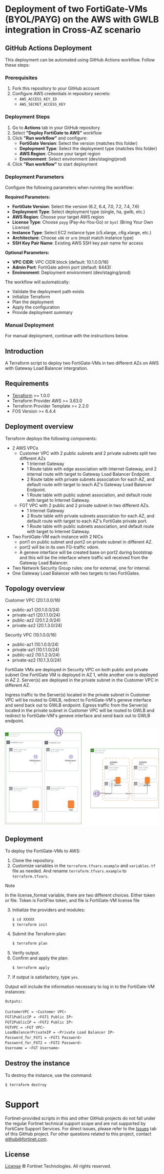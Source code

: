 # Deployment of two FortiGate-VMs (BYOL/PAYG) on the AWS with GWLB integration in Cross-AZ scenario

## GitHub Actions Deployment

This deployment can be automated using GitHub Actions workflow. Follow these steps:

### Prerequisites
1. Fork this repository to your GitHub account
2. Configure AWS credentials in repository secrets:
   - `AWS_ACCESS_KEY_ID`
   - `AWS_SECRET_ACCESS_KEY`

### Deployment Steps
1. Go to **Actions** tab in your GitHub repository
2. Select **"Deploy FortiGate to AWS"** workflow
3. Click **"Run workflow"** and configure:
   - **FortiGate Version**: Select the version (matches this folder)
   - **Deployment Type**: Select the deployment type (matches this folder)
   - **AWS Region**: Choose your target region
   - **Environment**: Select environment (dev/staging/prod)
4. Click **"Run workflow"** to start deployment

### Deployment Parameters
Configure the following parameters when running the workflow:

**Required Parameters:**
- **FortiGate Version**: Select the version (6.2, 6.4, 7.0, 7.2, 7.4, 7.6)
- **Deployment Type**: Select deployment type (single, ha, gwlb, etc.)
- **AWS Region**: Choose your target AWS region
- **License Type**: Choose `payg` (Pay-As-You-Go) or `byol` (Bring Your Own License)
- **Instance Type**: Select EC2 instance type (c5.xlarge, c6g.xlarge, etc.)
- **Architecture**: Choose `x86` or `arm` (must match instance type)
- **SSH Key Pair Name**: Existing AWS SSH key pair name for access

**Optional Parameters:**
- **VPC CIDR**: VPC CIDR block (default: 10.1.0.0/16)
- **Admin Port**: FortiGate admin port (default: 8443)
- **Environment**: Deployment environment (dev/staging/prod)



The workflow will automatically:
- Validate the deployment path exists
- Initialize Terraform
- Plan the deployment
- Apply the configuration
- Provide deployment summary

### Manual Deployment
For manual deployment, continue with the instructions below.


## Introduction
A Terraform script to deploy two FortiGate-VMs in two different AZs on AWS with Gateway Load Balancer intergration.

## Requirements
* [Terraform](https://learn.hashicorp.com/terraform/getting-started/install.html) >= 1.0.0
* Terraform Provider AWS >= 3.63.0
* Terraform Provider Template >= 2.2.0
* FOS Version >= 6.4.4

## Deployment overview
Terraform deploys the following components:
   * 2 AWS VPCs
        - Customer VPC with 2 public subnets and 2 private subnets split two different AZs
           - 1 Internet Gateway
           - 1 Route table with edge association with Internet Gateway, and 2 internal route with target to Gateway Load Balancer Endpoint.
           - 2 Route table with private subnets association for each AZ, and default route with target to ieach AZ's Gateway Load Balancer Endpoint.
           - 1 Route table with public subnet association, and default route with target to Internet Gateway.
        - FGT VPC with 2 public and 2 private subnet in two different AZs. 
           - 1 Internet Gateway
           - 2 Route table with private subnets association for each AZ, and default route with target to each AZ's FortiGate private port.
           - 1 Route table with public subnets association, and default route with target to Internet Gateway. 
   * Two FortiGate-VM each instance with 2 NICs
     - port1 on public subnet and port2 on private subnet in different AZ.
     - port2 will be in its own FG-traffic vdom.
     - A geneve interface will be created base on port2 during bootstrap and this will be the interface where traffic will received from the Gateway Load Balancer.
   * Two Network Security Group rules: one for external, one for internal.
   * One Gateway Load Balancer with two targets to two FortiGates.
        

## Topology overview
Customer VPC (20.1.0.0/16)  
   * public-az1   (20.1.0.0/24)
   * private-az1  (20.1.1.0/24)
   * public-az2   (20.1.2.0/24)
   * private-az2  (20.1.3.0/24)
   
Security VPC (10.1.0.0/16)
   * public-az1   (10.1.0.0/24)
   * private-az1  (10.1.1.0/24)
   * public-az2   (10.1.2.0/24)
   * private-az2  (10.1.3.0/24)

FortiGate VMs are deployed in Security VPC on both public and private subnet
One FortiGate VM is deployed in AZ 1, while another one is deployed in AZ 2. 
Server(s) are deployed in the private subnet in the Customer VPC in different AZ.

Ingress traffic to the Server(s) located in the private subnet in Customer VPC will be routed to GWLB, redirect to FortiGate-VM's geneve interface and send back out to GWLB endpoint.
Egress traffic from the Server(s) located in the private subnet in Customer VPC will be routed to GWLB and redirect to FortiGate-VM's geneve interface and send back out to GWLB endpoint. 

![gwlb-az-architecture](./aws-gwlb-crossaz.png?raw=true "GWLB Architecture")

## Deployment
To deploy the FortiGate-VMs to AWS:
1. Clone the repository.
2. Customize variables in the `terraform.tfvars.example` and `variables.tf` file as needed.  And rename `terraform.tfvars.example` to `terraform.tfvars`.
> [!NOTE]
> In the license_format variable, there are two different choices.
> Either token or file.  Token is FortiFlex token, and file is FortiGate-VM license file
3. Initialize the providers and modules:
   ```sh
   $ cd XXXXX
   $ terraform init
    ```
4. Submit the Terraform plan:
   ```sh
   $ terraform plan
   ```
5. Verify output.
6. Confirm and apply the plan:
   ```sh
   $ terraform apply
   ```
7. If output is satisfactory, type `yes`.

Output will include the information necessary to log in to the FortiGate-VM instances:
```sh
Outputs:

CustomerVPC = <Customer VPC>
FGT1PublicIP = <FGT1 Public IP>
FGT2PublicIP = <FGT2 Public IP>
FGTVPC = <FGT VPC>
LoadBalancerPrivateIP = <Private Load Balancer IP>
Password_for_FGT1 = <FGT1 Password>
Password_for_FGT2 = <FGT2 Password>
Username = <FGT Username>

```

## Destroy the instance
To destroy the instance, use the command:
```sh
$ terraform destroy
```

# Support
Fortinet-provided scripts in this and other GitHub projects do not fall under the regular Fortinet technical support scope and are not supported by FortiCare Support Services.
For direct issues, please refer to the [Issues](https://github.com/fortinet/fortigate-terraform-deploy/issues) tab of this GitHub project.
For other questions related to this project, contact [github@fortinet.com](mailto:github@fortinet.com).

## License
[License](https://github.com/fortinet/fortigate-terraform-deploy/blob/master/LICENSE) © Fortinet Technologies. All rights reserved.
